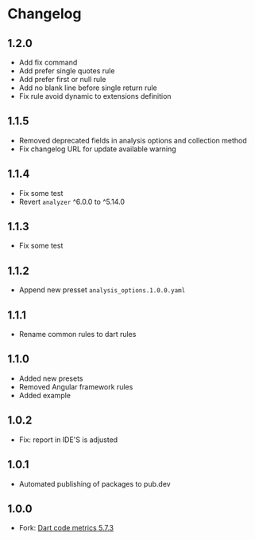 # Changelog
## 1.2.0
- Add fix command
- Add prefer single quotes rule
- Add prefer first or null rule
- Add no blank line before single return rule
- Fix rule avoid dynamic to extensions definition
## 1.1.5
- Removed deprecated fields in analysis options and collection method
- Fix changelog URL for update available warning
## 1.1.4
- Fix some test
- Revert `analyzer` ^6.0.0 to ^5.14.0
## 1.1.3
- Fix some test
## 1.1.2
- Append new presset `analysis_options.1.0.0.yaml`
## 1.1.1
- Rename common rules to dart rules
## 1.1.0
- Added new presets
- Removed Angular framework rules
- Added example

## 1.0.2
- Fix: report in IDE'S is adjusted
## 1.0.1
- Automated publishing of packages to pub.dev

## 1.0.0
- Fork: [Dart code metrics 5.7.3](https://github.com/dart-code-checker/dart-code-metrics)



